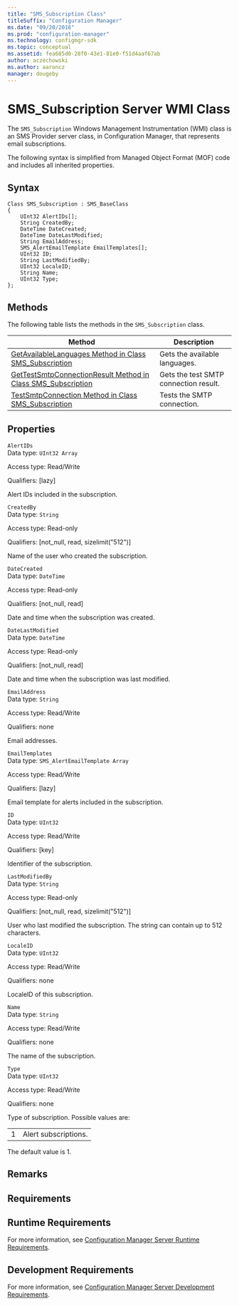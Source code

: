 ```yaml
---
title: "SMS_Subscription Class"
titleSuffix: "Configuration Manager"
ms.date: "09/20/2016"
ms.prod: "configuration-manager"
ms.technology: configmgr-sdk
ms.topic: conceptual
ms.assetid: fea685d0-28f0-43e1-81e0-f51d4aaf67ab
author: aczechowski
ms.author: aaroncz
manager: dougeby
---
```

# SMS_Subscription Server WMI Class
The `SMS_Subscription` Windows Management Instrumentation (WMI) class is an SMS Provider server class, in Configuration Manager, that represents email subscriptions.  

 The following syntax is simplified from Managed Object Format (MOF) code and includes all inherited properties.  

## Syntax  

```  
Class SMS_Subscription : SMS_BaseClass  
{  
    UInt32 AlertIDs[];  
    String CreatedBy;  
    DateTime DateCreated;  
    DateTime DateLastModified;  
    String EmailAddress;  
    SMS_AlertEmailTemplate EmailTemplates[];  
    UInt32 ID;  
    String LastModifiedBy;  
    UInt32 LocaleID;  
    String Name;  
    UInt32 Type;  
};  
```  

## Methods  
 The following table lists the methods in the `SMS_Subscription` class.  

|Method|Description|  
|------------|-----------------|  
|[GetAvailableLanguages Method in Class SMS_Subscription](../../../../../develop/reference/core/servers/manage/getavailablelanguages-method-in-class-sms_subscription.md)|Gets the available languages.|  
|[GetTestSmtpConnectionResult Method in Class SMS_Subscription](../../../../../develop/reference/core/servers/manage/gettestsmtpconnectionresult-method-in-class-sms_subscription.md)|Gets the test SMTP connection result.|  
|[TestSmtpConnection Method in Class SMS_Subscription](../../../../../develop/reference/core/servers/manage/testsmtpconnection-method-in-class-sms_subscription.md)|Tests the SMTP connection.|  

## Properties  
 `AlertIDs`  
 Data type: `UInt32 Array`  

 Access type: Read/Write  

 Qualifiers: [lazy]  

 Alert IDs included in the subscription.  

 `CreatedBy`  
 Data type: `String`  

 Access type: Read-only  

 Qualifiers: [not_null, read, sizelimit("512")]  

 Name of the user who created the subscription.  

 `DateCreated`  
 Data type: `DateTime`  

 Access type: Read-only  

 Qualifiers: [not_null, read]  

 Date and time when the subscription was created.  

 `DateLastModified`  
 Data type: `DateTime`  

 Access type: Read-only  

 Qualifiers: [not_null, read]  

 Date and time when the subscription was last modified.  

 `EmailAddress`  
 Data type: `String`  

 Access type: Read/Write  

 Qualifiers: none  

 Email addresses.  

 `EmailTemplates`  
 Data type: `SMS_AlertEmailTemplate Array`  

 Access type: Read/Write  

 Qualifiers: [lazy]  

 Email template for alerts included in the subscription.  

 `ID`  
 Data type: `UInt32`  

 Access type: Read/Write  

 Qualifiers: [key]  

 Identifier of the subscription.  

 `LastModifiedBy`  
 Data type: `String`  

 Access type: Read-only  

 Qualifiers: [not_null, read, sizelimit("512")]  

 User who last modified the subscription. The string can contain up to 512 characters.  

 `LocaleID`  
 Data type: `UInt32`  

 Access type: Read/Write  

 Qualifiers: none  

 LocaleID of this subscription.  

 `Name`  
 Data type: `String`  

 Access type: Read/Write  

 Qualifiers: none  

 The name of the subscription.  

 `Type`  
 Data type: `UInt32`  

 Access type: Read/Write  

 Qualifiers: none  

 Type of subscription. Possible values are:  

|||  
|-|-|  
|1|Alert subscriptions.|  

 The default value is 1.  

## Remarks  

## Requirements  

## Runtime Requirements  
 For more information, see [Configuration Manager Server Runtime Requirements](../../../../../develop/core/reqs/server-runtime-requirements.md).  

## Development Requirements  
 For more information, see [Configuration Manager Server Development Requirements](../../../../../develop/core/reqs/server-development-requirements.md).
